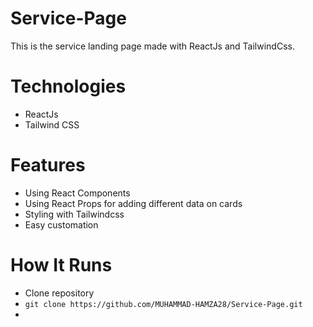 # Service-Page
This is the service landing page made with ReactJs and TailwindCss.

# Technologies
+ ReactJs
+ Tailwind CSS
  
# Features
+ Using  React Components
+ Using React Props for adding different data on cards
+ Styling with Tailwindcss
+ Easy customation

# How It Runs
+ Clone repository
+ ```git clone https://github.com/MUHAMMAD-HAMZA28/Service-Page.git```
+ 
